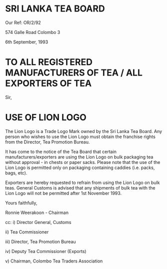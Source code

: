 # SRI LANKA TEA BOARD

Our Ref: OR/2/92

574 Galle Road Colombo 3

6th September, 1993

# TO ALL REGISTERED MANUFACTURERS OF TEA / ALL EXPORTERS OF TEA

Sir,

# USE OF LION LOGO

The Lion Logo is a Trade Logo Mark owned by the Sri Lanka Tea Board. Any person who wishes to use the Lion Logo must obtain the franchise rights from the Director, Tea Promotion Bureau.

It has come to the notice of the Tea Board that certain manufacturers/exporters are using the Lion Logo on bulk packaging tea without approval - in chests or paper sacks. Please note that the use of the Lion Logo is permitted only on packaging containing caddies (i.e. packs, bags, etc).

Exporters are hereby requested to refrain from using the Lion Logo on bulk teas. General Customs is advised that any shipments of bulk tea with the Lion Logo will not be permitted after 1st November 1993.

Yours faithfully,

Ronnie Weerakoon - Chairman

cc: i) Director General, Customs

ii) Tea Commissioner

iii) Director, Tea Promotion Bureau

iv) Deputy Tea Commissioner (Exports)

v) Chairman, Colombo Tea Traders Association